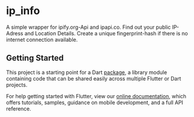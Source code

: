 # ip_info

A simple wrapper for ipify.org-Api and ipapi.co. Find out your public IP-Adress and Location Details.
Create a unique fingerprint-hash if there is no internet connection available.

## Getting Started

This project is a starting point for a Dart
[package](https://flutter.dev/developing-packages/),
a library module containing code that can be shared easily across
multiple Flutter or Dart projects.

For help getting started with Flutter, view our 
[online documentation](https://flutter.dev/docs), which offers tutorials, 
samples, guidance on mobile development, and a full API reference.
